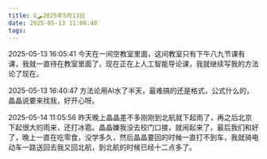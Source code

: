 ```yaml
---
title: G🛹2025年5月13日
date: 2025-05-13 11:08:40
tags:
---
```


2025-05-13 16:05:41
今天在一间空教室里面，这间教室只有下午八九节课有课，我就一直待在教室里面了，现在正在上人工智能导论课，我就继续写我的方法论了现在。

2025-05-13 16:40:47
方法论用AI水了半天，最难搞的还是格式，公式什么的，晶晶说要来找我，好开心呀。

2025-05-14 11:05:56
昨天晚上晶晶差不多刚刚到北航就下起雨了，再之后北京下起很大的雨来，还打冰雹。晶晶嫌我没去校门口接，就闹起来了，最后我们和好了，晚上一直在吃零食，没学多久，然后晶晶要回的时候一直打不到车，我就骑电动车一路送回去我又回北航，到北航的时候已经十二点多了。
